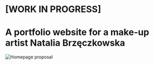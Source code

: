 # [WORK IN PROGRESS]
# A portfolio website for a make-up artist Natalia Brzęczkowska

![Homepage proposal](https://github.com/jakubziemba/natalia-brzeczkowska/assets/13967870/be710d9b-db44-4df8-a85d-884da7e69641)

